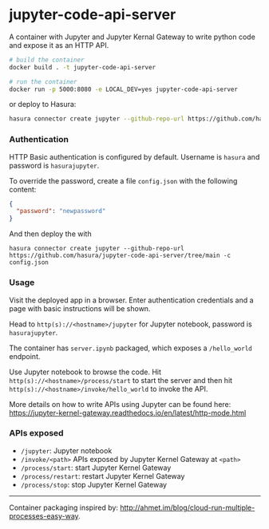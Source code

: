 # jupyter-code-api-server

A container with Jupyter and Jupyter Kernal Gateway to write python code and expose it as an HTTP API.

```sh
# build the container
docker build . -t jupyter-code-api-server

# run the container
docker run -p 5000:8080 -e LOCAL_DEV=yes jupyter-code-api-server 
```

or deploy to Hasura:

```sh
hasura connector create jupyter --github-repo-url https://github.com/hasura/jupyter-code-api-server/tree/main
```

### Authentication

HTTP Basic authentication is configured by default.
Username is `hasura` and password is `hasurajupyter`.

To override the password, create a file `config.json` with the following content:
```json
{
  "password": "newpassword"
}
```
And then deploy the with
```
hasura connector create jupyter --github-repo-url https://github.com/hasura/jupyter-code-api-server/tree/main -c config.json
```

### Usage

Visit the deployed app in a browser. Enter authentication credentials and a page with basic instructions will be shown.

Head to `http(s)://<hostname>/jupyter` for Jupyter notebook, password is `hasurajupyter`.

The container has `server.ipynb` packaged, which exposes a `/hello_world` endpoint. 

Use Jupyter notebook to browse the code. Hit `http(s)://<hostname>/process/start` to start the server and then hit `http(s)://<hostname>/invoke/hello_world` to invoke the API.

More details on how to write APIs using Jupyter can be found here: https://jupyter-kernel-gateway.readthedocs.io/en/latest/http-mode.html

### APIs exposed

- `/jupyter`: Jupyter notebook
- `/invoke/<path>` APIs exposed by Jupyter Kernel Gateway at `<path>`
- `/process/start`: start Jupyter Kernel Gateway
- `/process/restart`: restart Jupyter Kernel Gateway
- `/process/stop`: stop Jupyter Kernel Gateway

---

Container packaging inspired by: http://ahmet.im/blog/cloud-run-multiple-processes-easy-way.
